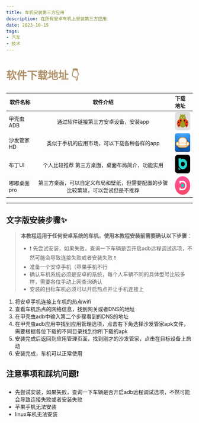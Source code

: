 ```yaml
---
title: 车机安装第三方应用
description: 在所有安卓车机上安装第三方应用
date: 2023-10-15
tags:
- 汽车
- 技术
---
```


# <font color=#B0926A>软件下载地址 👇</font>

[//]: # ()
[//]: # (- 甲壳虫ADB&#40;点击下载&#41;)

[//]: # ([<img src="../public/image/甲壳虫ADB.png" width = "50" height = "50"/>]&#40;https://apps.sfcdn.org/apk/com.didjdk.adbhelper.f058658b87b35f5f74ccf64698053e83.apk?response-content-type=application%2fvnd.android.package-archive&#41;)

[//]: # ()
[//]: # (- 沙发管家HD&#40;点击下载&#41;)

[//]: # ([<img src="../public/image/沙发管家HD.jpg" width = "50" height = "50"/>]&#40;https://yy.sfcdn.org/pad_webwww/pad_webwww_pad_sfgj_4.9.42.apk&#41;)

[//]: # ()
[//]: # (- 嘟嘟桌面pro&#40;点击下载&#41;)

[//]: # ([<img src="../public/image/嘟嘟桌面pro.jpg" width = "50" height = "50"/>]&#40;https://file-qiniu2.dudu-lucky.com/filemanage/202308181002070dfc85afd90645f2b25bc2500ab9e8fb.apk&#41;)

[//]: # ()

| 软件名称    |             软件介绍              | 下载地址                                                                                                                                                                                                                |
|---------|:-----------------------------:|:--------------------------------------------------------------------------------------------------------------------------------------------------------------------------------------------------------------------|
| 甲壳虫ADB  |      通过软件链接第三方安卓设备，安装app      | [<img src="../public/image/甲壳虫ADB.png" width = "50" height = "50"/>](https://apps.sfcdn.org/apk/com.didjdk.adbhelper.f058658b87b35f5f74ccf64698053e83.apk?response-content-type=application%2fvnd.android.package-archive) |
| 沙发管家HD  |    类似于手机的应用市场，可以下载各种各样的app    | [<img src="../public/image/沙发管家HD.jpg" width = "50" height = "50"/>](https://yy.sfcdn.org/pad_webwww/pad_webwww_pad_sfgj_4.9.42.apk)                                                                                |
| 布丁UI     |   个人比较推荐  第三方桌面，桌面布局简介，功能实用   | [<img src="../public/image/布丁UI.png" width = "50" height = "50"/>](https://assets.autoshafa.com/upgrades/buding_bb092413900b40175c9aadacecc6b453.1.1.2.apk)                                                         |
| 嘟嘟桌面pro | 第三方桌面，可以自定义布局和壁纸，但需要配置的步骤比较繁琐，可以尝试但是不推荐 | [<img src="../public/image/嘟嘟桌面pro.jpg" width = "50" height = "50"/>](https://file-qiniu2.dudu-lucky.com/filemanage/202308181002070dfc85afd90645f2b25bc2500ab9e8fb.apk)                                             |

---

## 文字版安装步骤✨
> **本教程适用于任何安卓系统的车机，使用本教程安装前需要确认以下步骤**：
> - ❗ 先尝试安装，如果失败，查询一下车辆是否开启adb远程调试选项，不然可能会导致连接失败或者安装失败 ❗
> - 准备一个安卓手机（苹果手机不行
> - 确认车机系统必须是安卓的系统，每个人车辆不同的具体型号比较多样，需要各位手动上网查询确认
> - 安装的目标车机必须可以开启热点并让手机连接上


1. 将安卓手机连接上车机的热点wifi
2. 查看车机热点的网络信息，找到网关或者DNS的地址
3. 在甲壳虫adb中输入第二个步骤看到的DNS的地址
4. 在甲壳虫adb应用中找到应用管理选项，点击右下角选择沙发管家apk文件，需要根据各位下载的不同目录找到你所下载的apk
5. 安装完成后返回到应用管理页面，找到刚才的沙发管家，点击在目标设备上启动
6. 安装完成，车机可以正常使用

## 注意事项和踩坑问题❗ 
- 先尝试安装，如果失败，查询一下车辆是否开启adb远程调试选项，不然可能会导致连接失败或者安装失败
- 苹果手机无法安装
- linux车机无法安装
